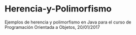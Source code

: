 # Herencia-y-Polimorfismo
Ejemplos de herencia y polimorfismo en Java para el curso de Programación Orientada a Objetos, 20/01/2017
